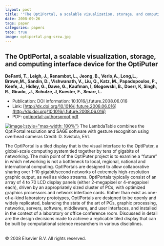 ```yaml
---
layout: post
title: '"The OptIPortal, a scalable visualization, storage, and computing interface device for the OptiPuter"'
date: 2008-09-26
tags: paper
categories: papers
tabs: true
image: optiportal.png-srcw.jpg
---
```


## The OptIPortal, a scalable visualization, storage, and computing interface device for the OptiPuter
**DeFanti, T., Leigh, J., Renambot, L., Jeong, B., Verlo,A., Long,L., Brown,M., Sandin, D., Vishwanath, V., Liu, Q., Katz, M., Papadopoulos, P., Keefe,  J., Hidley, G., Dawe, G., Kaufman, I, Glogowski, B., Doerr, K, Singh, R., Girado, ,J., Schulze, J, Kuester, F., Smarr, L.**
- Publication: DOI information: 10.1016/j.future.2008.06.016
- Link: [http://dx.doi.org/10.1016/j.future.2008.06.016](http://dx.doi.org/10.1016/j.future.2008.06.016)
- PDF: [optiportal-authorsproof.pdf](/documents/optiportal-authorsproof.pdf)


[![image](https://www.evl.uic.edu/output/originals/optiportal.png-srcw.jpg){:style="max-width: 100%"}](https://www.evl.uic.edu/output/originals/optiportal.png-srcw.jpg)
The LambdaTable combines the OptIPortal resolution and SAGE software with gesture recognition using overhead cameras
Credit: D. Svistula, EVL

The OptIPortal is a tiled display that is the visual interface to the OptIPuter, a global-scale computing system tied together by tens of gigabits of networking. The main point of the OptIPuter project is to examine a &ldquo;future&rdquo; in which networking is not a bottleneck to local, regional, national and international computing. OptIPortals are designed to allow collaborative sharing over 1-10 gigabit/second networks of extremely high-resolution graphic output, as well as video streams. OptIPortals typically consist of an array of 4 to 70 LCD display panels (either 2-megapixel or 4-megapixel each), driven by an appropriately sized cluster of PCs, with optimized graphics processors and network interface cards. Rather than exist as one-of-a-kind laboratory prototypes, OptIPortals are designed to be openly and widely replicated, balancing the state of the art of PCs, graphic processing, networks, servers, software, middleware, and user interfaces, and installed in the context of a laboratory or office conference room. Discussed in detail are the design decisions made to achieve a replicable tiled display that can be built by computational science researchers in various disciplines.<br><br>

&copy; 2008 Elsevier B.V. All rights reserved.
